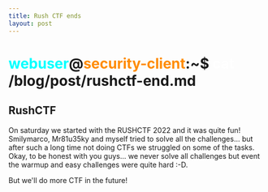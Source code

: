 ```yaml
---
title: Rush CTF ends
layout: post
---
```


# <span style="color: cyan;">webuser</span>@<span style="color: darkorange;">security-client</span>:~$ <span style="color: white;">cat</span> /blog/post/rushctf-end.md

## RushCTF

On saturday we started with the RUSHCTF 2022 and it was quite fun!
Smilymarco, Mr81u35ky and myself tried to solve all the challenges... but after such a long time not doing CTFs we struggled on some of the tasks.
Okay, to be honest with you guys... we never solve all challenges but event the warmup and easy challenges were quite hard :-D.

But we'll do more CTF in the future!

